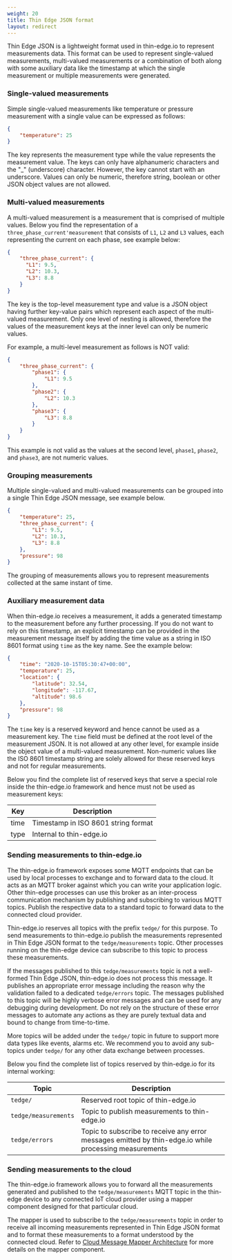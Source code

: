 ```yaml
---
weight: 20
title: Thin Edge JSON format
layout: redirect
---
```


Thin Edge JSON is a lightweight format used in thin-edge.io to represent measurements data. This format can be used to represent single-valued measurements, multi-valued measurements or a combination of both along with some auxiliary data like the timestamp at which the single measurement or multiple measurements were generated.

### Single-valued measurements

Simple single-valued measurements like temperature or pressure measurement with a single value can be expressed as follows:

```json
{
    "temperature": 25
}
```

The key represents the measurement type while the value represents the measurement value. The keys can only have alphanumeric characters and the "_" (underscore) character. However, the key cannot start with an underscore. Values can only be numeric, therefore string, boolean or other JSON object values are not allowed.

### Multi-valued measurements

A multi-valued measurement is a measurement that is comprised of multiple values. Below you find the representation of a `three_phase_current'measurement` that consists of `L1`, `L2` and `L3` values, each representing the current on each phase, see example below:

```json
{
    "three_phase_current": {
      "L1": 9.5,
      "L2": 10.3,
      "L3": 8.8
    }
}
```

The key is the top-level measurement type and value is a JSON object having further key-value pairs which represent each aspect of the multi-valued measurement. Only one level of nesting is allowed, therefore the values of the measurement keys at the inner level can only be numeric values.

For example, a multi-level measurement as follows is NOT valid:

```json
{
    "three_phase_current": {
        "phase1": {
            "L1": 9.5
        },
        "phase2": {
            "L2": 10.3
        },
        "phase3": {
            "L3": 8.8
        }
    }
}
```

This example is not valid as the values at the second level, `phase1`, `phase2`, and `phase3`, are not numeric values.

### Grouping measurements

Multiple single-valued and multi-valued measurements can be grouped into a single Thin Edge JSON message, see example below.

```json
{
    "temperature": 25,
    "three_phase_current": {
        "L1": 9.5,
        "L2": 10.3,
        "L3": 8.8
    },
    "pressure": 98
}
```

The grouping of measurements allows you to represent measurements collected at the same instant of time.

### Auxiliary measurement data

When thin-edge.io receives a measurement, it adds a generated timestamp to the measurement before any further processing. If you do not want to rely on this timestamp, an explicit timestamp can be provided in the measurement message itself by adding the time value as a string in ISO 8601 format using `time` as the key name. See the example below:

```json
{
    "time": "2020-10-15T05:30:47+00:00",
    "temperature": 25,
    "location": {
        "latitude": 32.54,
        "longitude": -117.67,
        "altitude": 98.6
    },
    "pressure": 98
}
```

The `time` key is a reserved keyword and hence cannot be used as a measurement key. The `time` field must be defined at the root level of the measurement JSON. It is not allowed at any other level, for example inside the object value of a multi-valued measurement. Non-numeric values like the ISO 8601 timestamp string are solely allowed for these reserved keys and not for regular measurements.

Below you find the complete list of reserved keys that serve a special role inside the thin-edge.io framework and hence must not be used as measurement keys:

| Key | Description |
| --- | --- |
| time | Timestamp in ISO 8601 string format |
| type | Internal to thin-edge.io |

### Sending measurements to thin-edge.io

The thin-edge.io framework exposes some MQTT endpoints that can be used by local processes to exchange and to forward data to the cloud. It acts as an MQTT broker against which you can write your application logic. Other thin-edge processes can use this broker as an inter-process communication mechanism by publishing and subscribing to various MQTT topics. Publish the respective data to a standard topic to forward data to the connected cloud provider.

Thin-edge.io reserves all topics with the prefix `tedge/` for this purpose. To send measurements to thin-edge.io publish the measurements represented in Thin Edge JSON format to the `tedge/measurements` topic. Other processes running on the thin-edge device can subscribe to this topic to process these measurements.

If the messages published to this `tedge/measurements` topic is not a well-formed Thin Edge JSON, thin-edge.io does not process this message. It publishes an appropriate error message including the reason why the validation failed to a dedicated `tedge/errors` topic. The messages published to this topic will be highly verbose error messages and can be used for any debugging during development. Do not rely on the structure of these error messages to automate any actions as they are purely textual data and bound to change from time-to-time.

More topics will be added under the `tedge/` topic in future to support more data types like events, alarms etc. We recommend you to avoid any sub-topics under `tedge/` for any other data exchange between processes.

Below you find the complete list of topics reserved by thin-edge.io for its internal working:

| Topic | Description |
| --- | --- |
| `tedge/` | Reserved root topic of thin-edge.io |
| `tedge/measurements` | Topic to publish measurements to thin-edge.io |
| `tedge/errors` | Topic to subscribe to receive any error messages emitted by thin-edge.io while processing measurements|

### Sending measurements to the cloud

The thin-edge.io framework allows you to forward all the measurements generated and published to the `tedge/measurements` MQTT topic in the thin-edge device to any connected IoT cloud provider using a mapper component designed for that particular cloud.

The mapper is used to subscribe to the `tedge/measurements` topic in order to receive all incoming measurements represented in Thin Edge JSON format and to format these measurements to a format understood by the connected cloud. Refer to [Cloud Message Mapper Architecture](#mapper) for more details on the mapper component.
